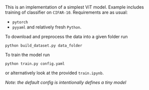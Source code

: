 This is an implementation of a simplest ViT model. Example includes training of classifier on `CIFAR-10`. Requirements are as usual:
- ``pytorch``
- ``pyyaml``
and relatively fresh ``Python``.

To download and preprocess the data into a given folder run
```
python build_dataset.py data_folder
```

To train the model run
```
python train.py config.yaml
```
or alternatively look at the provided ``train.ipynb``.

*Note: the default config is intentionally defines a tiny model*
